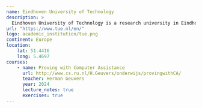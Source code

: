 ```yaml
---
name: Eindhoven University of Technology
description: >
  Eindhoven University of Technology is a research university in Eindhoven, Netherlands.
url: "https://www.tue.nl/en/"
logo: academic_institution/tue.png
continent: Europe
location:
    lat: 51.4416
    long: 5.4697
courses:
    - name: Proving with Computer Assistance
      url: http://www.cs.ru.nl/H.Geuvers/onderwijs/provingwithCA/
      teacher: Herman Geuvers
      year: 2024
      lecture_notes: true
      exercises: true
---
```

